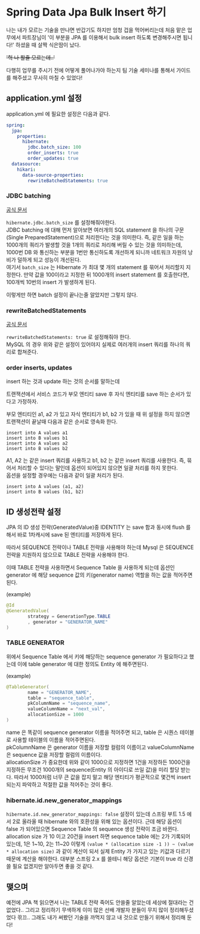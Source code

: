 # Spring Data Jpa Bulk Insert 하기

나는 내가 모르는 기술을 만나면 반갑기도 하지만 엄청 겁을 먹어버리는데 처음 맡은 업무에서 파트장님이 '이 부분을 JPA 를 이용해서 bulk insert 하도록 변경해주시면 됩니다!' 하셨을 때 살짝 식은땀이
났다.

~~'헉 나 할줄 모르는데..'~~

다행히 업무를 주시기 전에 어떻게 풀어나가야 하는지 팀 기술 세미나를 통해서 가이드를 해주셨고 무사히 마칠 수 있었다!

## application.yml 설정

application.yml 에 필요한 설정은 다음과 같다.

```yml
spring:
  jpa:
    properties:
      hibernate:
        jdbc.batch_size: 100
        order_inserts: true
        order_updates: true
  datasource:
    hikari:
      data-source-properties:
        rewriteBatchedStatements: true
```

### JDBC batching

[공식 문서](https://docs.jboss.org/hibernate/orm/5.4/userguide/html_single/Hibernate_User_Guide.html#batch-jdbcbatch)

`hibernate.jdbc.batch_size` 를 설정해줘야한다.  
JDBC batching 에 대해 먼저 알아보면 여러개의 SQL statement 을 하나의 구문(Single PreparedStatement)으로 처리한다는 것을 의미한다. 즉, 같은 일을 하는 1000개의 쿼리가
발생할 것을 1개의 쿼리로 처리해 버릴 수 있는 것을 의미하는데, 1000번 DB 와 통신하는 부분을 1번만 통신하도록 개선하게 되니까 네트워크 자원의 낭비가 덜하게 되고 성능이 개선된다.  
여기서 `batch_size` 는 Hibernate 가 최대 몇 개의 statement 를 묶어서 처리할지 지정한다. 만약 값을 100이라고 지정한 뒤 1000개의 insert statement 를 호출한다면,
100개씩 10번의 insert 가 발생하게 된다.

이렇게만 하면 batch 설정이 끝나는줄 알았지만 그렇지 않다.

### rewriteBatchedStatements

[공식 문서](https://dev.mysql.com/doc/connector-j/5.1/en/connector-j-connp-props-performance-extensions.html)

`rewriteBatchedStatements: true` 로 설정해줘야 한다.  
MySQL 의 경우 위와 같은 설정이 있어야지 실제로 여러개의 insert 쿼리를 하나의 쿼리로 합쳐준다.

### order inserts, updates

insert 하는 것과 update 하는 것의 순서를 말하는데

트랜잭션에서 서비스 코드가 부모 엔티티 save 후 자식 엔티티를 save 하는 순서가 있다고 가정하자.

부모 엔티티인 a1, a2 가 있고 자식 엔티티가 b1, b2 가 있을 때 위 설정을 하지 않으면 트랜잭션이 끝날때 다음과 같은 순서로 영속화 한다.

```
insert into A values a1
insert into B values b1
insert into A values a2
insert into B values b2
```

A1, A2 는 같은 insert 쿼리를 사용하고 b1, b2 는 같은 insert 쿼리를 사용한다. 즉, 묶어서 처리할 수 있다는 말인데 옵션이 되어있지 않으면 일괄 처리를 하지 못한다.  
옵션을 설정할 경우에는 다음과 같이 일괄 처리가 된다.

```
insert into A values (a1, a2)
insert into B values (b1, b2)
```

## ID 생성전략 설정

JPA 의 ID 생성 전략(GeneratedValue)중 IDENTITY 는 save 함과 동시에 flush 를 해서 바로 1차캐시에 save 된 엔티티를 저장하게 된다.

따라서 SEQUENCE 전략이나 TABLE 전략을 사용해야 하는데 Mysql 은 SEQUENCE 전략을 지원하지 않으므로 TABLE 전략을 사용해야 한다.

이때 TABLE 전략을 사용하면서 Sequence Table 을 사용하게 되는데 옵션인 generator 에 해당 sequence 값의 키(generator name) 역할을 하는 값을 적어주면 된다.

(example)

```java
@Id
@GeneratedValue(
        strategy = GenerationType.TABLE
        , generator = "GENERATOR_NAME"
)
```

### TABLE GENERATOR

위에서 Sequence Table 에서 키에 해당하는 sequence generator 가 필요하다고 했는데 이에 table generator 에 대한 정의도 Entity 에 해주면된다.

(example)

```java
@TableGenerator(
        name = "GENERATOR_NAME",
        table = "sequence_table",
        pkColumnName = "sequence_name",
        valueColumnName = "next_val",
        allocationSize = 1000
)
```

name 은 똑같이 sequence generator 이름을 적어주면 되고, table 은 시퀀스 테이블로 사용할 테이블의 이름을 적어주면된다.  
pkColumnName 은 generator 이름을 저장할 컬럼의 이름이고 valueColumnName 은 sequence 값을 저장할 컬럼의 이름이다.  
allocationSize 가 중요한데 위와 같이 1000으로 지정하면 1건을 저장하든 1000건을 지정하든 무조건 1000개의 sequence(Entity 의 아이디로 쓰일 값)을 미리 할당 받는다. 따라서
1000처럼 너무 큰 값을 잡지 말고 해당 엔티티가 평균적으로 몇건씩 insert 되는지 파악하고 적절한 값을 적어주는 것이 좋다.

### hibernate.id.new_generator_mappings

`hibernate.id.new_generator_mappings: false` 설정이 있는데 스프링 부트 1.5 에서 2로 올라올 때 hibernate 와의 호환성을 위해 있는 옵션이다. 근데 해당 옵션이
false 가 되어있으면 Sequence Table 의 sequence 생성 전략이 조금 바뀐다. allocation size 가 10 이고 20건을 insert 하면 sequence table 에는 2가
기록되어있는데, 1은 1~10, 2는 11~20 이렇게 `(value * (allocation size -1 )) ~ (value * allocation size)` 과 같이 계산이 되서 실제 Entity 가 가지고
있는 키값과 다르기 때문에 계산을 해야한다. 대부분 스프링 2.x 를 쓸테니 해당 옵션은 기본이 true 라 신경 쓸 필요 없겠지만 알아두면 좋을 것 같다.

## 맺으며

예전에 JPA 책 읽으면서 나는 TABLE 전략 죽어도 안쓸줄 알았는데 세상에 절대라는 건 없었다.. 그리고 정리하기 무색하게 이미 많은 선배 개발자 분들이 무지 많이 정리해두셨었다 끆끄.. 그래도 내가 써봤던
기술을 까먹지 않고 내 것으로 만들기 위해서 정리해 둔다!

